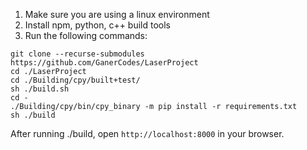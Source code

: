 1. Make sure you are using a linux environment
2. Install npm, python, c++ build tools
3. Run the following commands:
```shell
git clone --recurse-submodules https://github.com/GanerCodes/LaserProject
cd ./LaserProject
cd ./Building/cpy/built+test/
sh ./build.sh
cd -
./Building/cpy/bin/cpy_binary -m pip install -r requirements.txt
sh ./build
```
After running ./build, open `http://localhost:8000` in your browser.
